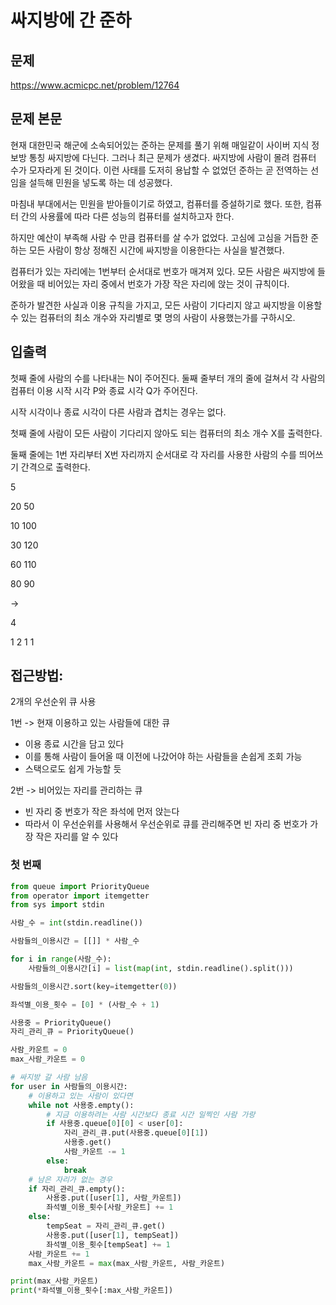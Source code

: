 # 싸지방에 간 준하

## 문제

https://www.acmicpc.net/problem/12764

## 문제 본문

현재 대한민국 해군에 소속되어있는 준하는 문제를 풀기 위해 매일같이 사이버 지식 정보방 통칭 싸지방에 다닌다. 그러나 최근 문제가 생겼다. 싸지방에 사람이 몰려 컴퓨터 수가 모자라게 된 것이다. 이런 사태를 도저히 용납할 수 없었던 준하는 곧 전역하는 선임을 설득해 민원을 넣도록 하는 데 성공했다.

마침내 부대에서는 민원을 받아들이기로 하였고, 컴퓨터를 증설하기로 했다. 또한, 컴퓨터 간의 사용률에 따라 다른 성능의 컴퓨터를 설치하고자 한다.

하지만 예산이 부족해 사람 수 만큼 컴퓨터를 살 수가 없었다. 고심에 고심을 거듭한 준하는 모든 사람이 항상 정해진 시간에 싸지방을 이용한다는 사실을 발견했다.

컴퓨터가 있는 자리에는 1번부터 순서대로 번호가 매겨져 있다. 모든 사람은 싸지방에 들어왔을 때 비어있는 자리 중에서 번호가 가장 작은 자리에 앉는 것이 규칙이다.

준하가 발견한 사실과 이용 규칙을 가지고, 모든 사람이 기다리지 않고 싸지방을 이용할 수 있는 컴퓨터의 최소 개수와 자리별로 몇 명의 사람이 사용했는가를 구하시오.

## 입출력

첫째 줄에 사람의 수를 나타내는 N이 주어진다.  둘째 줄부터 개의 줄에 걸쳐서 각 사람의 컴퓨터 이용 시작 시각 P와 종료 시각 Q가 주어진다. 

시작 시각이나 종료 시각이 다른 사람과 겹치는 경우는 없다.

첫째 줄에 사람이 모든 사람이 기다리지 않아도 되는 컴퓨터의 최소 개수 X를 출력한다.

둘째 줄에는 1번 자리부터 X번 자리까지 순서대로 각 자리를 사용한 사람의 수를 띄어쓰기 간격으로 출력한다.

5

20 50

10 100

30 120

60 110

80 90

->

4

1 2 1 1

## 접근방법:

2개의 우선순위 큐 사용

1번 -> 현재 이용하고 있는 사람들에 대한 큐

* 이용 종료 시간을 담고 있다
* 이를 통해 사람이 들어올 때 이전에 나갔어야 하는 사람들을 손쉽게 조회 가능
* 스택으로도 쉽게 가능할 듯

2번 -> 비어있는 자리를 관리하는 큐

* 빈 자리 중 번호가 작은 좌석에 먼저 앉는다
* 따라서 이 우선순위를 사용해서 우선순위로 큐를 관리해주면 빈 자리 중 번호가 가장 작은 자리를 알 수 있다

###  첫 번째

```python
from queue import PriorityQueue
from operator import itemgetter
from sys import stdin

사람_수 = int(stdin.readline())

사람들의_이용시간 = [[]] * 사람_수

for i in range(사람_수):
    사람들의_이용시간[i] = list(map(int, stdin.readline().split()))

사람들의_이용시간.sort(key=itemgetter(0))

좌석별_이용_횟수 = [0] * (사람_수 + 1)

사용중 = PriorityQueue()
자리_관리_큐 = PriorityQueue()

사람_카운트 = 0
max_사람_카운트 = 0

# 싸지방 갈 사람 남음
for user in 사람들의_이용시간:
    # 이용하고 있는 사람이 있다면
    while not 사용중.empty():
        # 지금 이용하려는 사람 시간보다 종료 시간 일찍인 사람 가랑
        if 사용중.queue[0][0] < user[0]:
            자리_관리_큐.put(사용중.queue[0][1])
            사용중.get()
            사람_카운트 -= 1
        else:
            break
    # 남은 자리가 없는 경우
    if 자리_관리_큐.empty():
        사용중.put([user[1], 사람_카운트])
        좌석별_이용_횟수[사람_카운트] += 1
    else:
        tempSeat = 자리_관리_큐.get()
        사용중.put([user[1], tempSeat])
        좌석별_이용_횟수[tempSeat] += 1
    사람_카운트 += 1
    max_사람_카운트 = max(max_사람_카운트, 사람_카운트)

print(max_사람_카운트)
print(*좌석별_이용_횟수[:max_사람_카운트])
```